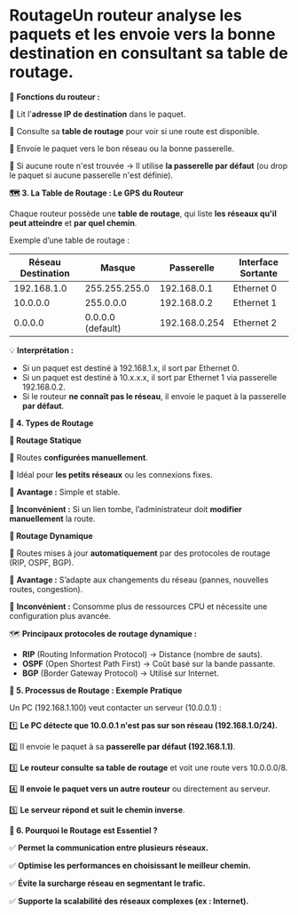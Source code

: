 # RoutageUn **routeur** analyse les paquets et les envoie vers la bonne destination en consultant sa **table de routage**.

🎯 **Fonctions du routeur :**

🔹 Lit l'**adresse IP de destination** dans le paquet.

🔹 Consulte sa **table de routage** pour voir si une route est disponible.

🔹 Envoie le paquet vers le bon réseau ou la bonne passerelle.

🔹 Si aucune route n'est trouvée → Il utilise **la passerelle par défaut** (ou drop le paquet si aucune passerelle n'est définie).



**🗺️ 3. La Table de Routage : Le GPS du Routeur**

Chaque routeur possède une **table de routage**, qui liste **les réseaux qu'il peut atteindre** et **par quel chemin**.

Exemple d’une table de routage :

| **Réseau Destination** | **Masque** | **Passerelle** | **Interface Sortante** |
|----|----|----|----|
| 192.168.1.0 | 255.255.255.0 | 192.168.0.1 | Ethernet 0 |
| 10.0.0.0 | 255.0.0.0 | 192.168.0.2 | Ethernet 1 |
| 0.0.0.0 | 0.0.0.0 (default) | 192.168.0.254 | Ethernet 2 |

💡 **Interprétation :**

- Si un paquet est destiné à 192.168.1.x, il sort par Ethernet 0.
- Si un paquet est destiné à 10.x.x.x, il sort par Ethernet 1 via passerelle 192.168.0.2.
- Si le routeur **ne connaît pas le réseau**, il envoie le paquet à la passerelle **par défaut**.



**🔀 4. Types de Routage**

**📝 Routage Statique**

🔹 Routes **configurées manuellement**.

🔹 Idéal pour **les petits réseaux** ou les connexions fixes.

🔹 **Avantage :** Simple et stable.

🔹 **Inconvénient :** Si un lien tombe, l’administrateur doit **modifier manuellement** la route.

**🔄 Routage Dynamique**

🔹 Routes mises à jour **automatiquement** par des protocoles de routage (RIP, OSPF, BGP).

🔹 **Avantage :** S’adapte aux changements du réseau (pannes, nouvelles routes, congestion).

🔹 **Inconvénient :** Consomme plus de ressources CPU et nécessite une configuration plus avancée.

🗺️ **Principaux protocoles de routage dynamique :**

- **RIP** (Routing Information Protocol) → Distance (nombre de sauts).
- **OSPF** (Open Shortest Path First) → Coût basé sur la bande passante.
- **BGP** (Border Gateway Protocol) → Utilisé sur Internet.



**🚀 5. Processus de Routage : Exemple Pratique**

Un PC (192.168.1.100) veut contacter un serveur (10.0.0.1) :

1️⃣ **Le PC détecte que 10.0.0.1 n'est pas sur son réseau (192.168.1.0/24).**

2️⃣ Il envoie le paquet à sa **passerelle par défaut (192.168.1.1)**.

3️⃣ **Le routeur consulte sa table de routage** et voit une route vers 10.0.0.0/8.

4️⃣ **Il envoie le paquet vers un autre routeur** ou directement au serveur.

5️⃣ **Le serveur répond et suit le chemin inverse**.



**📌 6. Pourquoi le Routage est Essentiel ?**

✅ **Permet la communication entre plusieurs réseaux.**

✅ **Optimise les performances en choisissant le meilleur chemin.**

✅ **Évite la surcharge réseau en segmentant le trafic.**

✅ **Supporte la scalabilité des réseaux complexes (ex : Internet).**

